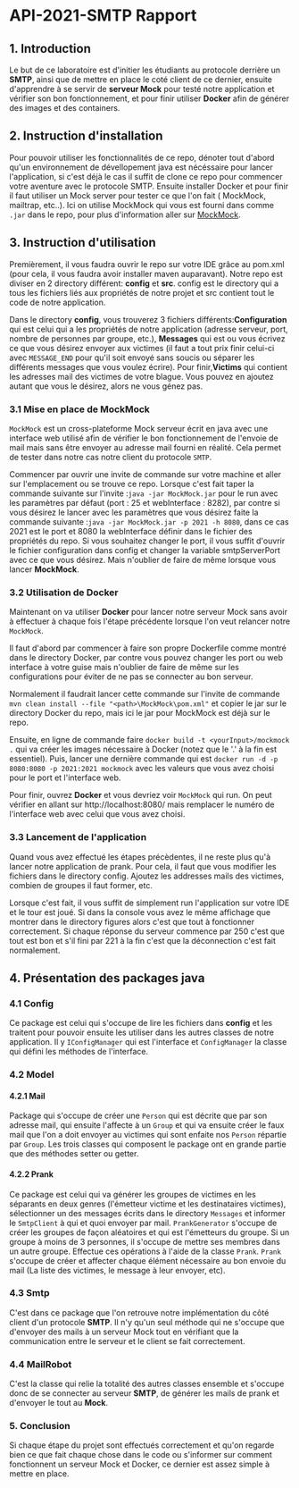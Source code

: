 # API-2021-SMTP Rapport

## 1. Introduction

Le but de ce laboratoire est d'initier les étudiants au protocole derrière un **SMTP**, ainsi que de mettre en place le coté client de ce dernier, ensuite d'apprendre à se servir de **serveur Mock** pour testé notre application et vérifier son bon fonctionnement, et pour finir utiliser **Docker** afin de générer des images et des containers.

## 2. Instruction d'installation

Pour pouvoir utiliser les fonctionnalités de ce repo, dénoter tout d'abord qu'un environnement de dévellopement java est nécéssaire pour lancer l'application, si c'est déjà le cas il suffit de clone ce repo pour commencer votre aventure avec le protocole SMTP. Ensuite installer Docker et pour finir il faut utiliser un Mock server pour tester ce que l'on fait ( MockMock, mailtrap, etc..). Ici on utilise MockMock qui vous est fourni dans comme ``.jar`` dans le repo, pour plus d'information aller sur [MockMock](https://github.com/HEIGVD-Course-API/MockMock).

## 3. Instruction d'utilisation

Premièrement, il vous faudra ouvrir le repo sur votre IDE grâce au pom.xml (pour cela, il vous faudra avoir installer maven auparavant). Notre repo est diviser en 2 directory différent: **config** et **src**. config est le directory qui a tous les fichiers liés aux propriétés de notre projet et src contient tout le code de notre application.

Dans le directory **config**, vous trouverez 3 fichiers différents:**Configuration** qui est celui qui a les propriétés de notre application (adresse serveur, port, nombre de personnes par groupe, etc.), **Messages** qui est ou vous écrivez ce que vous désirez envoyer aux victimes (il faut a tout prix finir celui-ci avec ``MESSAGE_END`` pour qu'il soit envoyé sans soucis ou séparer les différents messages que vous voulez écrire). Pour finir,**Victims** qui contient les adresses mail des victimes de votre blague. Vous pouvez en ajoutez autant que vous le désirez, alors ne vous génez pas.

### 3.1 Mise en place de MockMock

``MockMock`` est un cross-plateforme Mock serveur écrit en java avec une interface web utilisé afin de vérifier le bon fonctionnement de l'envoie de mail mais sans être envoyer au adresse mail fourni en réalité. Cela permet de tester dans notre cas notre client du protocole ``SMTP``.

Commencer par ouvrir une invite de commande sur votre machine et aller sur l'emplacement ou se trouve ce repo. Lorsque c'est fait taper la commande suivante sur l'invite :``java -jar MockMock.jar`` pour le run avec les paramètres par défaut (port : 25 et webInterface : 8282), par contre si vous désirez le lancer avec les paramètres que vous désirez faite la commande suivante :``java -jar MockMock.jar -p 2021 -h 8080``, dans ce cas 2021 est le port et 8080 la webInterface définir dans le fichier des propriétés du repo. Si vous souhaitez changer le port, il vous suffit d'ouvrir le fichier configuration dans config et changer la variable smtpServerPort avec ce que vous désirez. Mais n'oublier de faire de même lorsque vous lancer **MockMock**.

### 3.2 Utilisation de Docker

Maintenant on va utiliser **Docker** pour lancer notre serveur Mock sans avoir à effectuer à chaque fois l'étape précédente lorsque l'on veut relancer notre ``MockMock``.

Il faut d'abord par commencer à faire son propre Dockerfile comme montré dans le directory Docker, par contre vous pouvez changer les port ou web interface à votre guise mais n'oublier de faire de même sur les configurations pour éviter de ne pas se connecter au bon serveur. 

Normalement il faudrait lancer cette commande sur l'invite de commande ``mvn clean install --file "<path>\MockMock\pom.xml"`` et copier le jar sur le directory Docker du repo, mais ici le jar pour MockMock est déjà sur le repo.

Ensuite, en ligne de commande faire ``docker build -t <yourInput>/mockmock .`` qui va créer les images nécessaire à Docker (notez que le '.' à la fin est essentiel). Puis, lancer une dernière commande qui est ``docker run -d -p 8080:8080 -p 2021:2021 mockmock`` avec les valeurs que vous avez choisi pour le port et l'interface web.

Pour finir, ouvrez **Docker** et vous devriez voir ``MockMock`` qui run. On peut vérifier en allant sur http://localhost:8080/ mais remplacer le numéro de l'interface web avec celui que vous avez choisi.



### 3.3 Lancement de l'application

Quand vous avez effectué les étapes précèdentes, il ne reste plus qu'à lancer notre application de prank. Pour cela, il faut que vous modifier les fichiers dans le directory config. Ajoutez les addresses mails des victimes, combien de groupes il faut former, etc.

Lorsque c'est fait, il vous suffit de simplement run l'application sur votre IDE et le tour est joué. Si dans la console vous avez le même affichage que montrer dans le directory figures alors c'est que tout à fonctionner correctement. Si chaque réponse du serveur commence par 250 c'est que tout est bon et s'il fini par 221 à la fin c'est que la déconnection c'est fait normalement.

## 4. Présentation des packages java

### 4.1 Config

Ce package est celui qui s'occupe de lire les fichiers dans **config** et les traitent pour pouvoir ensuite les utiliser dans les autres classes de notre application. Il y ``IConfigManager`` qui est l'interface et ``ConfigManager`` la classe qui défini les méthodes de l'interface.

### 4.2 Model

#### 4.2.1 Mail

Package qui s'occupe de créer une ``Person`` qui est décrite que par son adresse mail, qui ensuite l'affecte à un ``Group`` et qui va ensuite créer le faux mail que l'on a doit envoyer au victimes qui sont enfaite nos ``Person`` répartie par ``Group``.
Les trois classes qui composent le package ont en grande partie que des méthodes setter ou getter.

#### 4.2.2 Prank

Ce package est celui qui va générer les groupes de victimes en les séparants en deux genres (l'émetteur victime et les destinataires victimes), sélectionner un des messages écrits dans le directory ``Messages`` et informer le ``SmtpClient`` à qui et quoi envoyer par mail.
``PrankGenerator`` s'occupe de créer les groupes de façon aléatoires et qui est l'émetteurs du groupe. Si un groupe à moins de 3 personnes, il s'occupe de mettre ses membres dans un autre groupe. Effectue ces opérations à l'aide de la classe ``Prank``.
``Prank`` s'occupe de créer et affecter chaque élément nécessaire au bon envoie du mail (La liste des victimes, le message à leur envoyer, etc).

### 4.3 Smtp

C'est dans ce package que l'on retrouve notre implémentation du côté client d'un protocole **SMTP**. Il n'y qu'un seul méthode qui ne s'occupe que d'envoyer des mails à un serveur Mock tout en vérifiant que la communication entre le serveur et le client se fait correctement.

### 4.4 MailRobot

C'est la classe qui relie la totalité des autres classes ensemble et s'occupe donc de se connecter au serveur **SMTP**, de générer les mails de prank et d'envoyer le tout au **Mock**. 
### 5. Conclusion

Si chaque étape du projet sont effectués correctement et qu'on regarde bien ce que fait chaque chose dans le code ou s'informer sur comment fonctionnent un serveur Mock et Docker, ce dernier est assez simple à mettre en place.






